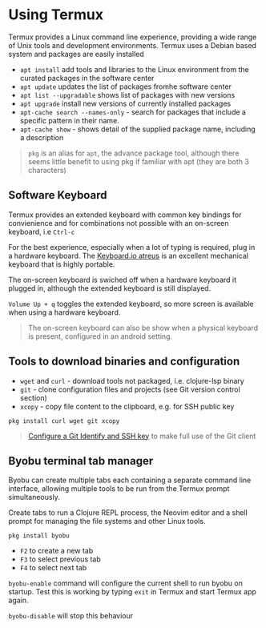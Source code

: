 # Using Termux

Termux provides a Linux command line experience, providing a wide range of Unix tools and development environments.  Termux uses a Debian based system and packages are easily installed

* `apt install` add tools and libraries to the Linux environment from the curated packages in the software center
* `apt update` updates the list of packages fromhe software center
* `apt list --upgradable` shows list of packages with new versions
* `apt upgrade` install new versions of currently installed packages
* `apt-cache search --names-only` - search for packages that include a specific pattern in their name.
* `apt-cache show` - shows detail of the supplied package name, including a description

> `pkg` is an alias for `apt`, the advance package tool, although there seems little benefit to using pkg if familiar with apt (they are both 3 characters)


## Software Keyboard

Termux provides an extended keyboard with common key bindings for convienience and for combinations not possible with an on-screen keyboard, i.e `Ctrl-c`

For the best experience, especially when a lot of typing is required, plug in a hardware keyboard.  The [Keyboard.io atreus](https://shop.keyboard.io/products/keyboardio-atreus) is an excellent mechanical keyboard that is highly portable.

The on-screen keyboard is swiched off when a hardware keyboard it plugged in, although the extended keyboard is still displayed.

`Volume Up + q` toggles the extended keyboard, so more screen is available when using a hardware keyboard.

> The on-screen keyboard can also be show when a physical keyboard is present, configured in an android setting.


## Tools to download binaries and configuration

* `wget` and `curl` - download tools not packaged, i.e. clojure-lsp binary
* `git` - clone configuration files and projects (see Git version control section)
* `xcopy` - copy file content to the clipboard, e.g. for SSH public key

```
pkg install curl wget git xcopy
```

> [Configure a Git Identify and SSH key](git-version-control.md) to make full use of the Git client


## Byobu terminal tab manager

Byobu can create multiple tabs each containing a separate command line interface, allowing multiple tools to be run from the Termux prompt simultaneously.

Create tabs to run a Clojure REPL process, the Neovim editor and a shell prompt for managing the file systems and other Linux tools.

```
pkg install byobu
```

* `F2` to create a new tab
* `F3` to select previous tab
* `F4` to select next tab

`byobu-enable` command will configure the current shell to run byobu on startup.  Test this is working by typing `exit` in Termux and start Termux app again.

`byobu-disable` will stop this behaviour
